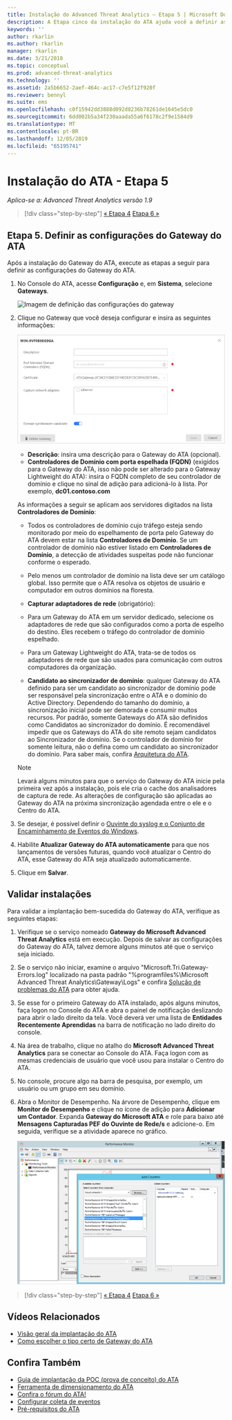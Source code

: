 ```yaml
---
title: Instalação do Advanced Threat Analytics – Etapa 5 | Microsoft Docs
description: A Etapa cinco da instalação do ATA ajuda você a definir as configurações de seu Gateway do ATA.
keywords: ''
author: rkarlin
ms.author: rkarlin
manager: rkarlin
ms.date: 3/21/2018
ms.topic: conceptual
ms.prod: advanced-threat-analytics
ms.technology: ''
ms.assetid: 2a5b6652-2aef-464c-ac17-c7e5f12f920f
ms.reviewer: bennyl
ms.suite: ems
ms.openlocfilehash: c0f15942dd3888d092d8236b78261de1645e5dc0
ms.sourcegitcommit: 6dd002b5a34f230aaada55a6f6178c2f9e1584d9
ms.translationtype: MT
ms.contentlocale: pt-BR
ms.lasthandoff: 12/05/2019
ms.locfileid: "65195741"
---
```

# <a name="install-ata---step-5"></a>Instalação do ATA - Etapa 5

*Aplica-se a: Advanced Threat Analytics versão 1.9*

> [!div class="step-by-step"]
> [« Etapa 4](install-ata-step4.md)
> [Etapa 6 »](install-ata-step6.md)


## <a name="step-5-configure-the-ata-gateway-settings"></a>Etapa 5. Definir as configurações do Gateway do ATA

Após a instalação do Gateway do ATA, execute as etapas a seguir para definir as configurações do Gateway do ATA.

1. No Console do ATA, acesse **Configuração** e, em **Sistema**, selecione **Gateways**.
   
    ![Imagem de definição das configurações do gateway](media/ata-gw-config-1.png)


2. Clique no Gateway que você deseja configurar e insira as seguintes informações:

   ![Imagem de definição das configurações do gateway](media/ATA-Gateways-config-2.png)

   - **Descrição**: insira uma descrição para o Gateway do ATA (opcional).
   - **Controladores de Domínio com porta espelhada (FQDN)** (exigidos para o Gateway do ATA, isso não pode ser alterado para o Gateway Lightweight do ATA): insira o FQDN completo de seu controlador de domínio e clique no sinal de adição para adicioná-lo à lista. Por exemplo, **dc01.contoso.com**

   As informações a seguir se aplicam aos servidores digitados na lista **Controladores de Domínio**:  

   - Todos os controladores de domínio cujo tráfego esteja sendo monitorado por meio do espelhamento de porta pelo Gateway do ATA devem estar na lista **Controladores de Domínio**. Se um controlador de domínio não estiver listado em **Controladores de Domínio**, a detecção de atividades suspeitas pode não funcionar conforme o esperado.  
   - Pelo menos um controlador de domínio na lista deve ser um catálogo global. Isso permite que o ATA resolva os objetos de usuário e computador em outros domínios na floresta.

   - **Capturar adaptadores de rede** (obrigatório):
   - Para um Gateway do ATA em um servidor dedicado, selecione os adaptadores de rede que são configurados como a porta de espelho do destino. Eles recebem o tráfego do controlador de domínio espelhado.
   - Para um Gateway Lightweight do ATA, trata-se de todos os adaptadores de rede que são usados para comunicação com outros computadores da organização.
  
   - **Candidato ao sincronizador de domínio**: qualquer Gateway do ATA definido para ser um candidato ao sincronizador de domínio pode ser responsável pela sincronização entre o ATA e o domínio do Active Directory. Dependendo do tamanho do domínio, a sincronização inicial pode ser demorada e consumir muitos recursos. Por padrão, somente Gateways do ATA são definidos como Candidatos ao sincronizador do domínio.
   É recomendável impedir que os Gateways do ATA do site remoto sejam candidatos ao Sincronizador de domínio.
   Se o controlador de domínio for somente leitura, não o defina como um candidato ao sincronizador do domínio. Para saber mais, confira [Arquitetura do ATA](ata-architecture.md#ata-lightweight-gateway-features).

   > [!NOTE] 
   > Levará alguns minutos para que o serviço do Gateway do ATA inicie pela primeira vez após a instalação, pois ele cria o cache dos analisadores de captura de rede.
   > As alterações de configuração são aplicadas ao Gateway do ATA na próxima sincronização agendada entre o ele e o Centro do ATA.

3. Se desejar, é possível definir o [Ouvinte do syslog e o Conjunto de Encaminhamento de Eventos do Windows](configure-event-collection.md). 
4. Habilite **Atualizar Gateway do ATA automaticamente** para que nos lançamentos de versões futuras, quando você atualizar o Centro do ATA, esse Gateway do ATA seja atualizado automaticamente.

5. Clique em **Salvar**.


## <a name="validate-installations"></a>Validar instalações
Para validar a implantação bem-sucedida do Gateway do ATA, verifique as seguintes etapas:

1.  Verifique se o serviço nomeado **Gateway do Microsoft Advanced Threat Analytics** está em execução. Depois de salvar as configurações do Gateway do ATA, talvez demore alguns minutos até que o serviço seja iniciado.

2.  Se o serviço não iniciar, examine o arquivo "Microsoft.Tri.Gateway-Errors.log" localizado na pasta padrão "%programfiles%\Microsoft Advanced Threat Analytics\Gateway\Logs" e confira [Solução de problemas do ATA](troubleshooting-ata-known-errors.md) para obter ajuda.

3.  Se esse for o primeiro Gateway do ATA instalado, após alguns minutos, faça logon no Console do ATA e abra o painel de notificação deslizando para abrir o lado direito da tela. Você deverá ver uma lista de **Entidades Recentemente Aprendidas** na barra de notificação no lado direito do console.

4.  Na área de trabalho, clique no atalho do **Microsoft Advanced Threat Analytics** para se conectar ao Console do ATA. Faça logon com as mesmas credenciais de usuário que você usou para instalar o Centro do ATA.
5.  No console, procure algo na barra de pesquisa, por exemplo, um usuário ou um grupo em seu domínio.
6.  Abra o Monitor de Desempenho. Na árvore de Desempenho, clique em **Monitor de Desempenho** e clique no ícone de adição para **Adicionar um Contador**. Expanda **Gateway do Microsoft ATA** e role para baixo até **Mensagens Capturadas PEF do Ouvinte de Rede/s** e adicione-o. Em seguida, verifique se a atividade aparece no gráfico.

    ![Adicionar imagem dos contadores de desempenho](media/ATA-performance-monitoring-add-counters.png)


> [!div class="step-by-step"]
> [« Etapa 4](install-ata-step4.md)
> [Etapa 6 »](install-ata-step6.md)



## <a name="related-videos"></a>Vídeos Relacionados
- [Visão geral da implantação do ATA](https://channel9.msdn.com/Shows/Microsoft-Security/Overview-of-ATA-Deployment-in-10-Minutes)
- [Como escolher o tipo certo de Gateway do ATA](https://channel9.msdn.com/Shows/Microsoft-Security/ATA-Deployment-Choose-the-Right-Gateway-Type)


## <a name="see-also"></a>Confira Também
- [Guia de implantação da POC (prova de conceito) do ATA](http://aka.ms/atapoc)
- [Ferramenta de dimensionamento do ATA](http://aka.ms/atasizingtool)
- [Confira o fórum do ATA!](https://social.technet.microsoft.com/Forums/security/home?forum=mata)
- [Configurar coleta de eventos](configure-event-collection.md)
- [Pré-requisitos do ATA](ata-prerequisites.md)

